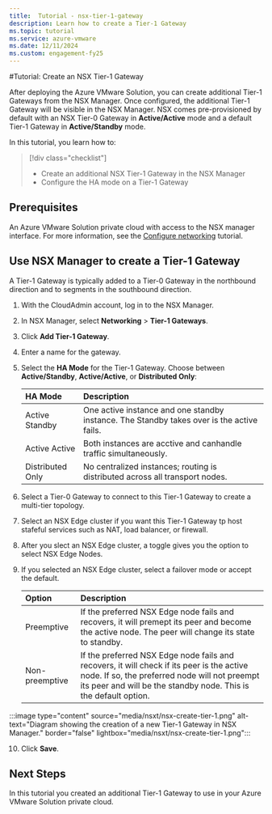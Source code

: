 ```yaml
---
title:  Tutorial - nsx-tier-1-gateway
description: Learn how to create a Tier-1 Gateway
ms.topic: tutorial
ms.service: azure-vmware
ms.date: 12/11/2024
ms.custom: engagement-fy25
---
```


#Tutorial: Create an NSX Tier-1 Gateway 

After deploying the Azure VMware Solution, you can create additional Tier-1 Gateways from the NSX Manager. Once configured, the additional Tier-1 Gateway will be visible in the NSX Manager. NSX comes pre-provisioned by default with an NSX Tier-0 Gateway in **Active/Active** mode and a default Tier-1 Gateway in **Active/Standby** mode. 

In this tutorial, you learn how to:

> [!div class="checklist"]
> * Create an additional NSX Tier-1 Gateway in the NSX Manager
> * Configure the HA mode on a Tier-1 Gateway 

## Prerequisites

An Azure VMware Solution private cloud with access to the NSX manager interface. For more information, see the [Configure networking](tutorial-configure-networking.md) tutorial. 

## Use NSX Manager to create a Tier-1 Gateway

A Tier-1 Gateway is typically added to a Tier-0 Gateway in the northbound direction and to segments in the southbound direction. 

1. With the CloudAdmin account, log in to the NSX Manager.

2. In NSX Manager, select **Networking** > **Tier-1 Gateways**.

3. Click **Add Tier-1 Gateway**. 

4. Enter a name for the gateway. 

5. Select the **HA Mode** for the Tier-1 Gateway. Choose between **Active/Standby**, **Active/Active**, or **Distributed Only**:
 
    | HA Mode | Description |
    | :--------- | :------------- |
    | Active Standby | One active instance and one standby instance. The Standby takes over is the active fails. |
    | Active Active | Both instances are acctive and canhandle traffic simultaneously. |
    | Distributed Only | No centralized instances; routing is distributed across all transport nodes. |

6. Select a Tier-0 Gateway to connect to this Tier-1 Gateway to create a multi-tier topology. 

7. Select an NSX Edge cluster if you want this Tier-1 Gateway tp host stafeful services such as NAT, load balancer, or firewall. 

8. After you slect an NSX Edge cluster, a toggle gives you the option to select NSX Edge Nodes. 

9. If you selected an NSX Edge cluster, select a failover mode or accept the default. 

     | Option | Description | 
     | :----- | :---------- |
     | Preemptive | If the preferred NSX Edge node fails and recovers, it will premept its peer and become the active node. The peer will change its state to standby. |
     | Non-preemptive  | If the preferred NSX Edge node fails and recovers, it will check if its peer is the active node. If so, the preferred node will not preempt its peer and will be the standby node. This is the default option. |

:::image type="content" source="media/nsxt/nsx-create-tier-1.png" alt-text="Diagram showing the creation of a new Tier-1 Gateway in NSX Manager." border="false" lightbox="media/nsxt/nsx-create-tier-1.png":::

10. Click **Save**. 

## Next Steps

In this tutorial you created an additional Tier-1 Gateway to use in your Azure VMware Solution private cloud. 

